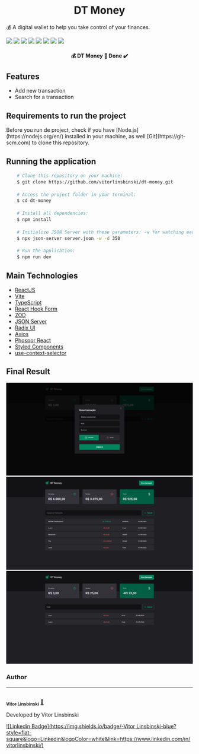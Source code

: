 <h1 align = "center">DT Money</h1>
<p>💰 A digital wallet to help you take control of your finances.</p>

<img src = "https://img.shields.io/static/v1?label=node&message=v16.15.0&color=blue&style=plastic&logo="/>

<img src = "https://img.shields.io/static/v1?label=npm&message=v8.5.5&color=blue&style=plastic&logo="/>

<img src = "https://img.shields.io/static/v1?label=Vite&message=v4.4.5&color=blue&style=plastic&logo="/>

<img src = "https://img.shields.io/static/v1?label=ReactJS&message=v18.2.0&color=blue&style=plastic&logo="/>

<img src = "https://img.shields.io/static/v1?label=TypeScript&message=v5.0.2&color=blue&style=plastic&logo="/>

<img src = "https://img.shields.io/static/v1?label=Axios&message=v1.5.0&color=blue&style=plastic&logo="/>

<img src = "https://img.shields.io/static/v1?label=Styled Components&message=v6.0.7&color=blue&style=plastic&logo="/>

<img src = "https://img.shields.io/static/v1?label=JSON Server&message=v0.17.3&color=blue&style=plastic&logo="/>

<h4 align="center"> 
	💰 DT Money 🚀 Done ✔️
</h4>

## Features

- Add new transaction
- Search for a transaction

## Requirements to run the project

<p>Before you run de project, check if you have [Node.js](https://nodejs.org/en/) installed in your machine, as well [Git](https://git-scm.com) to clone this repository.</p>

## Running the application

```bash
    # Clone this repository on your machine:
    $ git clone https://github.com/vitorlinsbinski/dt-money.git

    # Access the project folder in your terminal:
    $ cd dt-money

    # Install all dependencies:
    $ npm install

    # Initialize JSON Server with these parameters: -w for watching each HTTP request and -d for the delay in microseconds:
    $ npx json-server server.json -w -d 350

    # Run the application:
    $ npm run dev
```

## Main Technologies

- [ReactJS](https://react.dev/)
- [Vite](https://vitejs.dev/)
- [TypeScript](https://www.typescriptlang.org/)
- [React Hook Form](https://www.react-hook-form.com/)
- [ZOD](https://zod.dev/)
- [JSON Server](https://github.com/typicode/json-server)
- [Radix UI](https://www.radix-ui.com/)
- [Axios](https://axios-http.com/ptbr/docs/intro)
- [Phospor React](https://github.com/phosphor-icons/react)
- [Styled Components](https://styled-components.com/)
- [use-context-selector](https://github.com/dai-shi/use-context-selector)

## Final Result

<img src = "./src/assets/screenshot-1.png"/>
<img src = "./src/assets/screenshot-2.png"/>
<img src = "./src/assets/screenshot-3.png"/>

### Author

---

<a href="https://github.com/vitorlinsbinski">
 <img style="border-radius: 50%;" src="https://avatars.githubusercontent.com/u/69444717?v=4" width="100px;" alt=""/>
 <br />
 <sub><b>Vitor Linsbinski</b></sub></a> <a href="https://github.com/vitorlinsbinski" title="">🚀</a>

Developed by Vitor Linsbinski

[![Linkedin Badge](https://img.shields.io/badge/-Vitor Linsbinski-blue?style=flat-square&logo=Linkedin&logoColor=white&link=https://www.linkedin.com/in/vitorlinsbinski/)](https://www.linkedin.com/in/vitorlinsbinski/)

